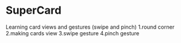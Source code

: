 SuperCard
=========

Learning card views and gestures (swipe and pinch)
1.round corner
2.making cards view
3.swipe gesture
4.pinch gesture

